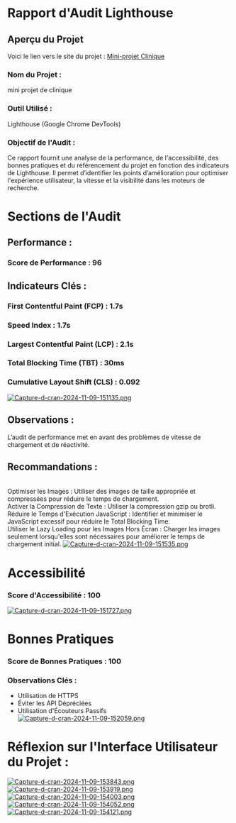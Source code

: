 # Rapport d'Audit Lighthouse
## Aperçu du Projet
Voici le lien vers le site du projet : [Mini-projet Clinique](https://mariemtlatli.github.io/mini-projet-clinique/)
### Nom du Projet :
mini projet de clinique
### Outil Utilisé :
Lighthouse (Google Chrome DevTools)
### Objectif de l'Audit :
Ce rapport fournit une analyse de la performance, de l'accessibilité, des bonnes pratiques et du référencement du projet en fonction des indicateurs de Lighthouse. Il permet d’identifier les points d’amélioration pour optimiser l'expérience utilisateur, la vitesse et la visibilité dans les moteurs de recherche.
# Sections de l'Audit

## Performance :
### Score de Performance : 96
## Indicateurs Clés :
### First Contentful Paint (FCP) : 1.7s
### Speed Index : 1.7s
### Largest Contentful Paint (LCP) : 2.1s
### Total Blocking Time (TBT) : 30ms
### Cumulative Layout Shift (CLS) : 0.092
[![Capture-d-cran-2024-11-09-151135.png](https://i.postimg.cc/kMfZ94k7/Capture-d-cran-2024-11-09-151135.png)](https://postimg.cc/V504WYfh)
## Observations :
L’audit de performance met en avant des problèmes de vitesse de chargement et de réactivité.
## Recommandations :
<br> Optimiser les Images : Utiliser des images de taille appropriée et compressées pour réduire le temps de chargement.
<br> Activer la Compression de Texte : Utiliser la compression gzip ou brotli.
<br> Réduire le Temps d'Exécution JavaScript : Identifier et minimiser le JavaScript excessif pour réduire le Total Blocking Time.
<br> Utiliser le Lazy Loading pour les Images Hors Écran : Charger les images seulement lorsqu'elles sont nécessaires pour améliorer le temps de chargement initial.
[![Capture-d-cran-2024-11-09-151535.png](https://i.postimg.cc/MGqbv0QN/Capture-d-cran-2024-11-09-151535.png)](https://postimg.cc/Mn3jLQtm)

# Accessibilité
### Score d'Accessibilité : 100
[![Capture-d-cran-2024-11-09-151727.png](https://i.postimg.cc/NG5SxXNZ/Capture-d-cran-2024-11-09-151727.png)](https://postimg.cc/QVZf8FZq)

# Bonnes Pratiques
### Score de Bonnes Pratiques : 100
### Observations Clés :
* Utilisation de HTTPS 
* Éviter les API Dépréciées 
* Utilisation d'Écouteurs Passifs
[![Capture-d-cran-2024-11-09-152059.png](https://i.postimg.cc/Njf116DH/Capture-d-cran-2024-11-09-152059.png)](https://postimg.cc/tYwZbVLq)

# Réflexion sur l'Interface Utilisateur du Projet :
[![Capture-d-cran-2024-11-09-153843.png](https://i.postimg.cc/pVcxWx7M/Capture-d-cran-2024-11-09-153843.png)](https://postimg.cc/z3h4pm8x)
[![Capture-d-cran-2024-11-09-153919.png](https://i.postimg.cc/tJcH2tP4/Capture-d-cran-2024-11-09-153919.png)](https://postimg.cc/H8bKLMBq)
[![Capture-d-cran-2024-11-09-154003.png](https://i.postimg.cc/4yyg6FY0/Capture-d-cran-2024-11-09-154003.png)](https://postimg.cc/0MTFxndG)
[![Capture-d-cran-2024-11-09-154052.png](https://i.postimg.cc/63YKGNpR/Capture-d-cran-2024-11-09-154052.png)](https://postimg.cc/hzz6H6xP)
[![Capture-d-cran-2024-11-09-154121.png](https://i.postimg.cc/3RK7RwYY/Capture-d-cran-2024-11-09-154121.png)](https://postimg.cc/bGF4VpZB)
